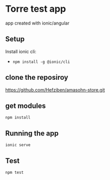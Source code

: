 # Torre test app
app created with ionic/angular

## Setup 
Install ionic cli:
- `npm install -g @ionic/cli`

## clone the reposiroy
https://github.com/Hefziben/amasohn-store.git

## get modules
`npm install` 

## Running the app 
`ionic serve` 

## Test
`npm test` 


